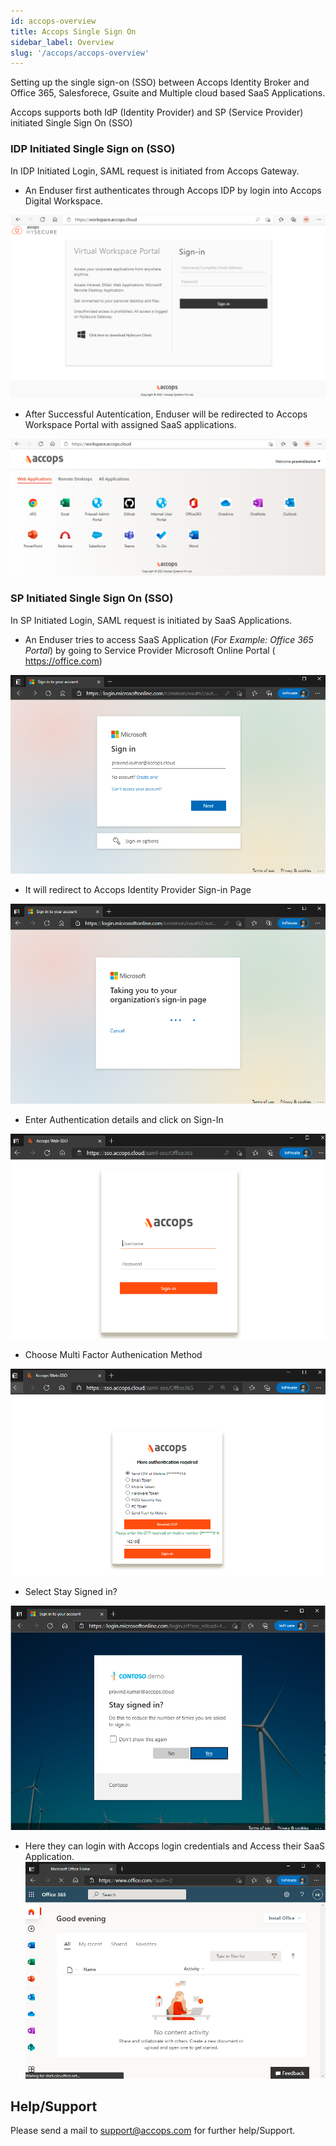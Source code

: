 ```yaml
---
id: accops-overview
title: Accops Single Sign On
sidebar_label: Overview
slug: '/accops/accops-overview'
---
```


Setting up the single sign-on (SSO) between Accops Identity Broker and Office 365, Salesforece, Gsuite and Multiple cloud based SaaS Applications. 

Accops supports both IdP (Identity Provider) and SP (Service Provider) initiated Single Sign On (SSO)

### IDP Initiated Single Sign on (SSO)

In IDP Initiated Login, SAML request is initiated from Accops Gateway.

* An Enduser first authenticates through Accops IDP by login into Accops Digital Workspace.

![img](../accops/idp-accops-login.png)

* After Successful Autentication, Enduser will be redirected to Accops Workspace Portal with assigned SaaS applications.

![img](../accops/idp-accops-apps.png)	

### SP Initiated Single Sign On (SSO)

In SP Initiated Login, SAML request is initiated by SaaS Applications.

* An Enduser tries to access SaaS Application (*For Example: Office 365 Portal*) by going to Service Provider Microsoft Online Portal ( https://office.com)

![img](../accops/sp-office-browse.png)	

* It will redirect to Accops Identity Provider Sign-in Page

![img](../accops/sp-office-redirect-idp.png)
	
* Enter Authentication details and click on Sign-In

![img](../accops/sp-office-idp-auth.png)
* Choose Multi Factor Authenication Method

![img](../accops/sp-office-idp-mfa.png)	

* Select Stay Signed in?

![img](../accops/sp-office-access.png)

* Here they can login with Accops login credentials and Access their SaaS Application.
![img](../accops/sp-office-portal.png)

## Help/Support

Please send a mail to support@accops.com for further help/Support.